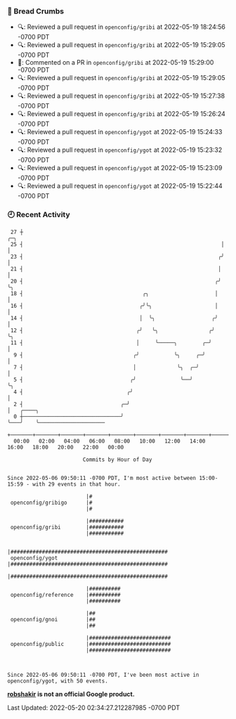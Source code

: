 ### 🍞 Bread Crumbs

 * 🔍: Reviewed a pull request in  `openconfig/gribi` at 2022-05-19 18:24:56 -0700 PDT
 * 🔍: Reviewed a pull request in  `openconfig/gribi` at 2022-05-19 15:29:05 -0700 PDT
 * 💬: Commented on a PR in  `openconfig/gribi` at 2022-05-19 15:29:00 -0700 PDT
 * 🔍: Reviewed a pull request in  `openconfig/gribi` at 2022-05-19 15:29:05 -0700 PDT
 * 🔍: Reviewed a pull request in  `openconfig/gribi` at 2022-05-19 15:27:38 -0700 PDT
 * 🔍: Reviewed a pull request in  `openconfig/gribi` at 2022-05-19 15:26:24 -0700 PDT
 * 🔍: Reviewed a pull request in  `openconfig/ygot` at 2022-05-19 15:24:33 -0700 PDT
 * 🔍: Reviewed a pull request in  `openconfig/ygot` at 2022-05-19 15:23:32 -0700 PDT
 * 🔍: Reviewed a pull request in  `openconfig/ygot` at 2022-05-19 15:23:09 -0700 PDT
 * 🔍: Reviewed a pull request in  `openconfig/ygot` at 2022-05-19 15:22:44 -0700 PDT

### 🕘 Recent Activity
```
 27 ┼                                                               ╭─╮
 25 ┤                                                               │ │
 23 ┤                                                              ╭╯ │
 21 ┤                                                              │  │
 20 ┤                                                             ╭╯  ╰╮
 18 ┤                                      ╭╮                     │    │
 16 ┤                                     ╭╯╰╮                    │    │
 14 ┤                                     │  ╰╮                  ╭╯    │
 12 ┤                                    ╭╯   ╰╮                ╭╯     ╰╮
 11 ┤                                    │     ╰─────╮        ╭─╯       │
  9 ┤                                   ╭╯           ╰╮     ╭─╯         │
  7 ┤                                   │             ╰╮  ╭─╯           │
  5 ┤                                  ╭╯              ╰──╯             ╰╮
  4 ┤                                 ╭╯                                 │
  2 ┤                               ╭─╯                                  │   ╭────╮
  0 ┼───────────────────────────────╯                                    ╰───╯    ╰─────────────────────
    +───────+───────+───────+───────+───────+───────+───────+───────+───────+───────+───────+───────+────
  00:00   02:00   04:00   06:00   08:00   10:00   12:00   14:00   16:00   18:00   20:00   22:00   00:00   

						Commits by Hour of Day


Since 2022-05-06 09:50:11 -0700 PDT, I'm most active between 15:00-15:59 - with 29 events in that hour.

```



```
                         |#
 openconfig/gribigo      |#
                         |#

                         |###########
 openconfig/gribi        |###########
                         |###########

                         |##################################################
 openconfig/ygot         |##################################################
                         |##################################################

                         |##########
 openconfig/reference    |##########
                         |##########

                         |##
 openconfig/gnoi         |##
                         |##

                         |##########################
 openconfig/public       |##########################
                         |##########################



Since 2022-05-06 09:50:11 -0700 PDT, I've been most active in openconfig/ygot, with 50 events.

```
**[robshakir](mailto:robjs@google.com) is not an official Google product.**  


Last Updated: 2022-05-20 02:34:27.212287985 -0700 PDT
